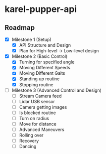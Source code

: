 # karel-pupper-api

<!-- ROADMAP -->
## Roadmap

- [x] Milestone 1 (Setup)
  - [x] API Structure and Design
  - [x] Plan for High-level -> Low-level design
- [x] Milestone 2 (Basic Control)
  - [x] Turning for specified angle
  - [x] Moving Different Speeds
  - [x] Moving Different Gaits
  - [x] Standing up routine
  - [x] Stopping routine
- [ ] Milestone 3 (Advanced Control and Design)
  - [ ] Stream Camera feed
  - [ ] Lidar USB sensor  
  - [ ] Camera getting images
  - [ ] Is blocked routine
  - [ ] Turn on radius
  - [ ] Move for distance
  - [ ] Advanced Maneuvers
  - [ ] Rolling over
  - [ ] Recovery
  - [ ] Dancing
